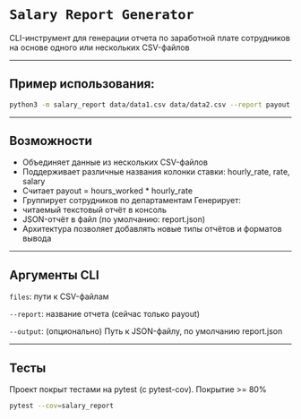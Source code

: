 # `Salary Report Generator`

CLI-инструмент для генерации отчета по заработной плате сотрудников на основе одного или нескольких CSV-файлов

---

## Пример использования:

```bash
python3 -m salary_report data/data1.csv data/data2.csv --report payout --output report.json
```
---

## Возможности

- Объединяет данные из нескольких CSV-файлов
- Поддерживает различные названия колонки ставки: hourly_rate, rate, salary
- Считает payout = hours_worked * hourly_rate
- Группирует сотрудников по департаментам
Генерирует:
- читаемый текстовый отчёт в консоль
- JSON-отчёт в файл (по умолчанию: report.json)
- Архитектура позволяет добавлять новые типы отчётов и форматов вывода

---
## Аргументы CLI

`files`: пути к CSV-файлам

`--report`: название отчета (сейчас только payout)

`--output`: (опционально) Путь к JSON-файлу, по умолчанию report.json

---

## Тесты

Проект покрыт тестами на pytest (с pytest-cov).
Покрытие >= 80%

```bash
pytest --cov=salary_report
```

